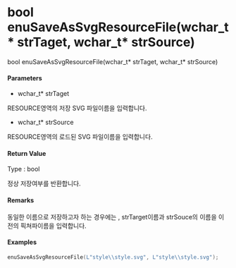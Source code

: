 # bool enuSaveAsSvgResourceFile\(wchar\_t\* strTaget, wchar\_t\* strSource\)

bool enuSaveAsSvgResourceFile\(wchar\_t\* strTaget, wchar\_t\* strSource\)

#### Parameters

* wchar\_t\* strTaget

RESOURCE영역의 저장 SVG 파일이름을 입력합니다.

* wchar\_t\* strSource

RESOURCE영역의 로드된 SVG 파일이름을 입력합니다.

#### Return Value

Type : bool

정상 저장여부를 반환합니다.

#### Remarks

동일한 이름으로 저장하고자 하는 경우에는 , strTarget이름과 strSouce의 이름을 이전의 픽쳐파이름을 입력합니다.

#### Examples

```cpp
enuSaveAsSvgResourceFile(L"style\\style.svg", L"style\\style.svg");
```



